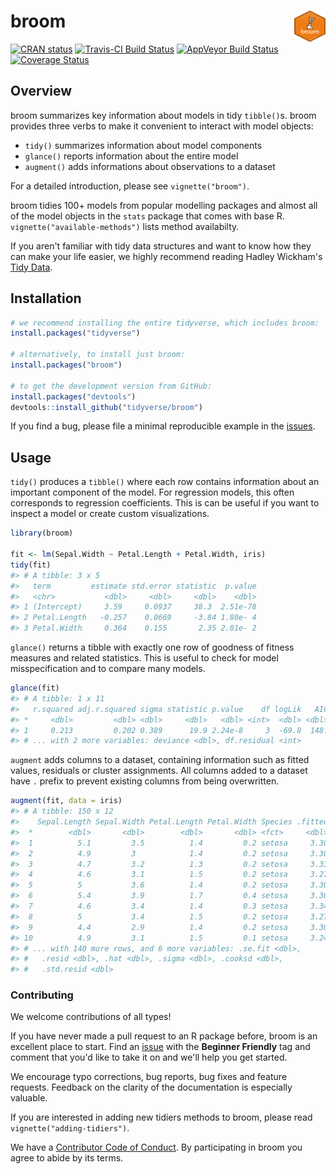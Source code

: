 
<!-- README.md is generated from README.Rmd. Please edit that file -->
broom <img src="man/figures/logo.png" align="right" width="50" height="50" />
=============================================================================

[![CRAN status](https://www.r-pkg.org/badges/version/broom)](https://cran.r-project.org/package=broom) [![Travis-CI Build Status](https://travis-ci.org/tidyverse/broom.svg?branch=master)](https://travis-ci.org/tidyverse/broom) [![AppVeyor Build Status](https://ci.appveyor.com/api/projects/status/github/tidyverse/broom?branch=master&svg=true)](https://ci.appveyor.com/project/tidyverse/broom) [![Coverage Status](https://img.shields.io/codecov/c/github/tidyverse/broom/master.svg)](https://codecov.io/github/tidyverse/broom?branch=master)

Overview
--------

broom summarizes key information about models in tidy `tibble()`s. broom provides three verbs to make it convenient to interact with model objects:

-   `tidy()` summarizes information about model components
-   `glance()` reports information about the entire model
-   `augment()` adds informations about observations to a dataset

For a detailed introduction, please see `vignette("broom")`.

broom tidies 100+ models from popular modelling packages and almost all of the model objects in the `stats` package that comes with base R. `vignette("available-methods")` lists method availabilty.

If you aren't familiar with tidy data structures and want to know how they can make your life easier, we highly recommend reading Hadley Wickham's [Tidy Data](http://www.jstatsoft.org/v59/i10).

Installation
------------

``` r
# we recommend installing the entire tidyverse, which includes broom:
install.packages("tidyverse")

# alternatively, to install just broom:
install.packages("broom")

# to get the development version from GitHub:
install.packages("devtools")
devtools::install_github("tidyverse/broom")
```

If you find a bug, please file a minimal reproducible example in the [issues](https://github.com/tidyverse/broom/issues).

Usage
-----

`tidy()` produces a `tibble()` where each row contains information about an important component of the model. For regression models, this often corresponds to regression coefficients. This is can be useful if you want to inspect a model or create custom visualizations.

``` r
library(broom)

fit <- lm(Sepal.Width ~ Petal.Length + Petal.Width, iris)
tidy(fit)
#> # A tibble: 3 x 5
#>   term         estimate std.error statistic  p.value
#>   <chr>           <dbl>     <dbl>     <dbl>    <dbl>
#> 1 (Intercept)     3.59     0.0937     38.3  2.51e-78
#> 2 Petal.Length   -0.257    0.0669     -3.84 1.80e- 4
#> 3 Petal.Width     0.364    0.155       2.35 2.01e- 2
```

`glance()` returns a tibble with exactly one row of goodness of fitness measures and related statistics. This is useful to check for model misspecification and to compare many models.

``` r
glance(fit)
#> # A tibble: 1 x 11
#>   r.squared adj.r.squared sigma statistic p.value    df logLik   AIC   BIC
#> *     <dbl>         <dbl> <dbl>     <dbl>   <dbl> <int>  <dbl> <dbl> <dbl>
#> 1     0.213         0.202 0.389      19.9 2.24e-8     3  -69.8  148.  160.
#> # ... with 2 more variables: deviance <dbl>, df.residual <int>
```

`augment` adds columns to a dataset, containing information such as fitted values, residuals or cluster assignments. All columns added to a dataset have `.` prefix to prevent existing columns from being overwritten.

``` r
augment(fit, data = iris)
#> # A tibble: 150 x 12
#>    Sepal.Length Sepal.Width Petal.Length Petal.Width Species .fitted
#>  *        <dbl>       <dbl>        <dbl>       <dbl> <fct>     <dbl>
#>  1          5.1         3.5          1.4         0.2 setosa     3.30
#>  2          4.9         3            1.4         0.2 setosa     3.30
#>  3          4.7         3.2          1.3         0.2 setosa     3.33
#>  4          4.6         3.1          1.5         0.2 setosa     3.27
#>  5          5           3.6          1.4         0.2 setosa     3.30
#>  6          5.4         3.9          1.7         0.4 setosa     3.30
#>  7          4.6         3.4          1.4         0.3 setosa     3.34
#>  8          5           3.4          1.5         0.2 setosa     3.27
#>  9          4.4         2.9          1.4         0.2 setosa     3.30
#> 10          4.9         3.1          1.5         0.1 setosa     3.24
#> # ... with 140 more rows, and 6 more variables: .se.fit <dbl>,
#> #   .resid <dbl>, .hat <dbl>, .sigma <dbl>, .cooksd <dbl>,
#> #   .std.resid <dbl>
```

### Contributing

We welcome contributions of all types!

If you have never made a pull request to an R package before, broom is an excellent place to start. Find an [issue](https://github.com/tidyverse/broom/issues/) with the **Beginner Friendly** tag and comment that you'd like to take it on and we'll help you get started.

We encourage typo corrections, bug reports, bug fixes and feature requests. Feedback on the clarity of the documentation is especially valuable.

If you are interested in adding new tidiers methods to broom, please read `vignette("adding-tidiers")`.

We have a [Contributor Code of Conduct](CODE_OF_CONDUCT.md). By participating in broom you agree to abide by its terms.
